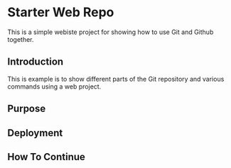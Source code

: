# Starter Web Repo

This is a simple webiste project for
showing how to use Git and Github together.

## Introduction

This is example is to show different parts of the Git repository and various commands using a web project.

## Purpose

## Deployment

## How To Continue
